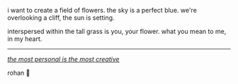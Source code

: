 i want to create a field of flowers.
the sky is a perfect blue.
we're overlooking a cliff,
the sun is setting.

interspersed within the tall grass
is you, your flower.
what you mean to me,
in my heart.


---
[*the most personal is the most creative*](https://www.youtube.com/shorts/W5TVfUNZAvQ)


rohan 🌻